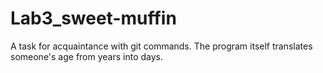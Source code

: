 # Lab3_sweet-muffin
A task for acquaintance with git commands. The program itself translates someone's age from years into days. 
